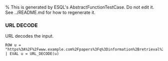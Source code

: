 % This is generated by ESQL's AbstractFunctionTestCase. Do not edit it. See ../README.md for how to regenerate it.

### URL DECODE
URL decodes the input.

```esql
ROW u = "https%3A%2F%2Fwww.example.com%2Fpapers%3Fq%3Dinformation%2Bretrieval%26year%3D2024%26citations%3Dhigh" | EVAL u = URL_DECODE(u)
```

